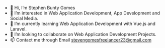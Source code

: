 - 👋 Hi, I’m Stephen Bunty Gomes
- 👀 I’m interested in Web Application Development, App Development and Social Media.
- 🌱 I’m currently learning Web Application Development with Vue.js and Laravel.
- 💞️ I’m looking to collaborate on Web Application Development Projects.
- 📫 Contact me through Email stevengomesfreelancer23@gmail.com

<!---
stevenBuntyGomes/stevenBuntyGomes is a ✨ special ✨ repository because its `README.md` (this file) appears on your GitHub profile.
You can click the Preview link to take a look at your changes.
--->
